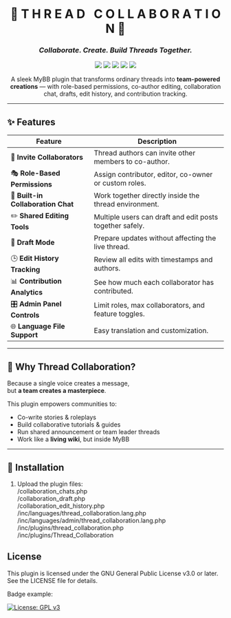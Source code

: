 <div align="center">


# 💎 **T H R E A D &nbsp; C O L L A B O R A T I O N** 💎  
### _Collaborate. Create. Build Threads Together._

<p align="center">
  <a href="#"><img src="https://img.shields.io/badge/MyBB-1.8.x-blue?style=for-the-badge"></a>
  <a href="#"><img src="https://img.shields.io/badge/Plugin-Thread%20Collaboration-purple?style=for-the-badge"></a>
  <a href="#"><img src="https://img.shields.io/badge/License-MIT-green?style=for-the-badge"></a>
  <a href="#"><img src="https://img.shields.io/badge/Status-Stable-success?style=for-the-badge"></a>
  <a href="#"><img src="https://img.shields.io/badge/Contributions-Welcome-ff69b4?style=for-the-badge"></a>
</p>

A sleek MyBB plugin that transforms ordinary threads into **team-powered creations** — with role-based permissions, co-author editing, collaboration chat, drafts, edit history, and contribution tracking.

</div>

---

## ✨ Features

| Feature | Description |
|--------|-------------|
| 👥 **Invite Collaborators** | Thread authors can invite other members to co-author. |
| 🎭 **Role-Based Permissions** | Assign contributor, editor, co-owner or custom roles. |
| 💬 **Built-in Collaboration Chat** | Work together directly inside the thread environment. |
| ✏️ **Shared Editing Tools** | Multiple users can draft and edit posts together safely. |
| 📝 **Draft Mode** | Prepare updates without affecting the live thread. |
| 🕒 **Edit History Tracking** | Review all edits with timestamps and authors. |
| 📊 **Contribution Analytics** | See how much each collaborator has contributed. |
| 🎛️ **Admin Panel Controls** | Limit roles, max collaborators, and feature toggles. |
| 🌐 **Language File Support** | Easy translation and customization. |

---

## 💎 Why Thread Collaboration?

Because a single voice creates a message,  
but **a team creates a masterpiece**.

This plugin empowers communities to:

- Co-write stories & roleplays  
- Build collaborative tutorials & guides  
- Run shared announcement or team leader threads  
- Work like a **living wiki**, but inside MyBB  

---

## 🚀 Installation

1. Upload the plugin files:<br />
/collaboration_chats.php<br />
/collaboration_draft.php<br />
/collaboration_edit_history.php<br />
/inc/languages/thread_collaboration.lang.php<br />
/inc/languages/admin/thread_collaboration.lang.php<br />
/inc/plugins/thread_collaboration.php<br />
/inc/plugins/Thread_Collaboration<br />


## License

This plugin is licensed under the GNU General Public License v3.0 or later. See the LICENSE file for details.

Badge example:

[![License: GPL v3](https://img.shields.io/badge/License-GPLv3-blue.svg)](https://www.gnu.org/licenses/gpl-3.0.en.html)
